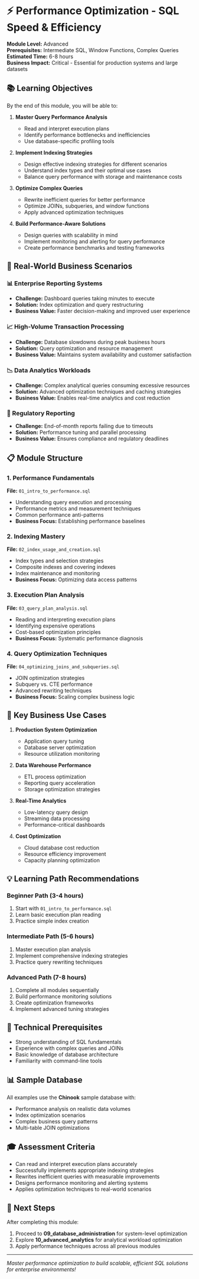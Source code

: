# ⚡ Performance Optimization - SQL Speed & Efficiency

**Module Level:** Advanced  
**Prerequisites:** Intermediate SQL, Window Functions, Complex Queries  
**Estimated Time:** 6-8 hours  
**Business Impact:** Critical - Essential for production systems and large datasets

## 📚 Learning Objectives

By the end of this module, you will be able to:

1. **Master Query Performance Analysis**
   - Read and interpret execution plans
   - Identify performance bottlenecks and inefficiencies
   - Use database-specific profiling tools

2. **Implement Indexing Strategies**
   - Design effective indexing strategies for different scenarios
   - Understand index types and their optimal use cases
   - Balance query performance with storage and maintenance costs

3. **Optimize Complex Queries**
   - Rewrite inefficient queries for better performance
   - Optimize JOINs, subqueries, and window functions
   - Apply advanced optimization techniques

4. **Build Performance-Aware Solutions**
   - Design queries with scalability in mind
   - Implement monitoring and alerting for query performance
   - Create performance benchmarks and testing frameworks

## 🏢 Real-World Business Scenarios

### 📊 Enterprise Reporting Systems
- **Challenge:** Dashboard queries taking minutes to execute
- **Solution:** Index optimization and query restructuring
- **Business Value:** Faster decision-making and improved user experience

### 📈 High-Volume Transaction Processing
- **Challenge:** Database slowdowns during peak business hours
- **Solution:** Query optimization and resource management
- **Business Value:** Maintains system availability and customer satisfaction

### 📉 Data Analytics Workloads
- **Challenge:** Complex analytical queries consuming excessive resources
- **Solution:** Advanced optimization techniques and caching strategies
- **Business Value:** Enables real-time analytics and cost reduction

### 🎯 Regulatory Reporting
- **Challenge:** End-of-month reports failing due to timeouts
- **Solution:** Performance tuning and parallel processing
- **Business Value:** Ensures compliance and regulatory deadlines

## 📋 Module Structure

### 1. Performance Fundamentals
**File:** `01_intro_to_performance.sql`
- Understanding query execution and processing
- Performance metrics and measurement techniques
- Common performance anti-patterns
- **Business Focus:** Establishing performance baselines

### 2. Indexing Mastery
**File:** `02_index_usage_and_creation.sql`
- Index types and selection strategies
- Composite indexes and covering indexes
- Index maintenance and monitoring
- **Business Focus:** Optimizing data access patterns

### 3. Execution Plan Analysis
**File:** `03_query_plan_analysis.sql`
- Reading and interpreting execution plans
- Identifying expensive operations
- Cost-based optimization principles
- **Business Focus:** Systematic performance diagnosis

### 4. Query Optimization Techniques
**File:** `04_optimizing_joins_and_subqueries.sql`
- JOIN optimization strategies
- Subquery vs. CTE performance
- Advanced rewriting techniques
- **Business Focus:** Scaling complex business logic

## 🎯 Key Business Use Cases

1. **Production System Optimization**
   - Application query tuning
   - Database server optimization
   - Resource utilization monitoring

2. **Data Warehouse Performance**
   - ETL process optimization
   - Reporting query acceleration
   - Storage optimization strategies

3. **Real-Time Analytics**
   - Low-latency query design
   - Streaming data processing
   - Performance-critical dashboards

4. **Cost Optimization**
   - Cloud database cost reduction
   - Resource efficiency improvement
   - Capacity planning optimization

## 💡 Learning Path Recommendations

### Beginner Path (3-4 hours)
1. Start with `01_intro_to_performance.sql`
2. Learn basic execution plan reading
3. Practice simple index creation

### Intermediate Path (5-6 hours)
1. Master execution plan analysis
2. Implement comprehensive indexing strategies
3. Practice query rewriting techniques

### Advanced Path (7-8 hours)
1. Complete all modules sequentially
2. Build performance monitoring solutions
3. Create optimization frameworks
4. Implement advanced tuning strategies

## 🔧 Technical Prerequisites

- Strong understanding of SQL fundamentals
- Experience with complex queries and JOINs
- Basic knowledge of database architecture
- Familiarity with command-line tools

## 📊 Sample Database

All examples use the **Chinook** sample database with:
- Performance analysis on realistic data volumes
- Index optimization scenarios
- Complex business query patterns
- Multi-table JOIN optimizations

## 🎓 Assessment Criteria

- Can read and interpret execution plans accurately
- Successfully implements appropriate indexing strategies
- Rewrites inefficient queries with measurable improvements
- Designs performance monitoring and alerting systems
- Applies optimization techniques to real-world scenarios

## 🚀 Next Steps

After completing this module:
1. Proceed to **09_database_administration** for system-level optimization
2. Explore **10_advanced_analytics** for analytical workload optimization
3. Apply performance techniques across all previous modules

---

*Master performance optimization to build scalable, efficient SQL solutions for enterprise environments!*
